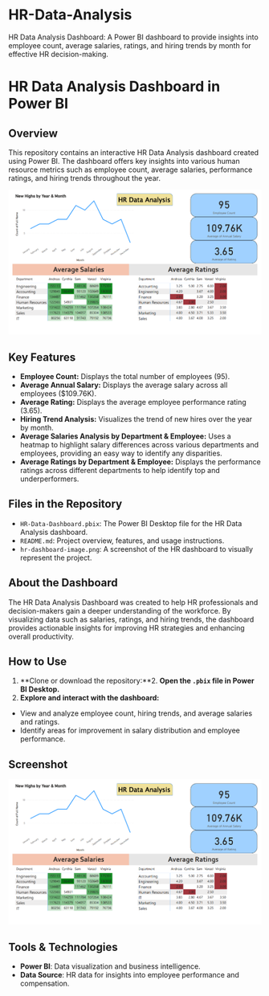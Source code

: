 # HR-Data-Analysis
HR Data Analysis Dashboard: A Power BI dashboard to provide insights into employee count, average salaries, ratings, and hiring trends by month for effective HR decision-making.

# HR Data Analysis Dashboard in Power BI

## Overview
This repository contains an interactive HR Data Analysis dashboard created using Power BI. The dashboard offers key insights into various human resource metrics such as employee count, average salaries, performance ratings, and hiring trends throughout the year.

![HR Data Analysis Dashboard](HR_data_dashboard.PNG)

## Key Features
- **Employee Count:** Displays the total number of employees (95).
- **Average Annual Salary:** Displays the average salary across all employees ($109.76K).
- **Average Rating:** Displays the average employee performance rating (3.65).
- **Hiring Trend Analysis:** Visualizes the trend of new hires over the year by month.
- **Average Salaries Analysis by Department & Employee:** Uses a heatmap to highlight salary differences across various departments and employees, providing an easy way to identify any disparities.
- **Average Ratings by Department & Employee:** Displays the performance ratings across different departments to help identify top and underperformers.

## Files in the Repository
- `HR-Data-Dashboard.pbix`: The Power BI Desktop file for the HR Data Analysis dashboard.
- `README.md`: Project overview, features, and usage instructions.
- `hr-dashboard-image.png`: A screenshot of the HR dashboard to visually represent the project.

## About the Dashboard
The HR Data Analysis Dashboard was created to help HR professionals and decision-makers gain a deeper understanding of the workforce. By visualizing data such as salaries, ratings, and hiring trends, the dashboard provides actionable insights for improving HR strategies and enhancing overall productivity.

## How to Use
1. **Clone or download the repository:**2. **Open the `.pbix` file in Power BI Desktop.**
2. **Explore and interact with the dashboard:**
- View and analyze employee count, hiring trends, and average salaries and ratings.
- Identify areas for improvement in salary distribution and employee performance.

## Screenshot
![HR Data Analysis Dashboard](HR_data_dashboard.PNG)

## Tools & Technologies
- **Power BI**: Data visualization and business intelligence.
- **Data Source**: HR data for insights into employee performance and compensation.




